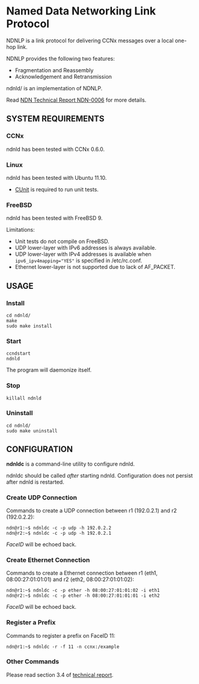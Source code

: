 # Named Data Networking Link Protocol

NDNLP is a link protocol for delivering CCNx messages over a local one-hop link.

NDNLP provides the following two features:

* Fragmentation and Reassembly
* Acknowledgement and Retransmission

ndnld/ is an implementation of NDNLP.

Read [NDN Technical Report NDN-0006](http://www.named-data.org/techreport/TR006-LinkProtocol.pdf) for more details.

## SYSTEM REQUIREMENTS
### CCNx
ndnld has been tested with CCNx 0.6.0.

### Linux
ndnld has been tested with Ubuntu 11.10.

* [CUnit](http://cunit.sourceforge.net/) is required to run unit tests.

### FreeBSD
ndnld has been tested with FreeBSD 9.

Limitations:

* Unit tests do not compile on FreeBSD.
* UDP lower-layer with IPv6 addresses is always available.
* UDP lower-layer with IPv4 addresses is available when `ipv6_ipv4mapping="YES"` is specified in /etc/rc.conf.
* Ethernet lower-layer is not supported due to lack of AF\_PACKET.

## USAGE
### Install
	cd ndnld/
	make
	sudo make install

### Start
	ccndstart
	ndnld

The program will daemonize itself.

### Stop
	killall ndnld

### Uninstall
	cd ndnld/
	sudo make uninstall

## CONFIGURATION
**ndnldc** is a command-line utility to configure ndnld.

ndnldc should be called *after* starting ndnld.
Configuration does not persist after ndnld is restarted.

### Create UDP Connection
Commands to create a UDP connection between r1 (192.0.2.1) and r2 (192.0.2.2):

	ndn@r1:~$ ndnldc -c -p udp -h 192.0.2.2
	ndn@r2:~$ ndnldc -c -p udp -h 192.0.2.1

*FaceID* will be echoed back.

### Create Ethernet Connection
Commands to create a Ethernet connection between r1 (eth1, 08:00:27:01:01:01) and r2 (eth2, 08:00:27:01:01:02):

	ndn@r1:~$ ndnldc -c -p ether -h 08:00:27:01:01:02 -i eth1
	ndn@r2:~$ ndnldc -c -p ether -h 08:00:27:01:01:01 -i eth2

*FaceID* will be echoed back.

### Register a Prefix
Commands to register a prefix on FaceID 11:

	ndn@r1:~$ ndnldc -r -f 11 -n ccnx:/example

### Other Commands
Please read section 3.4 of [technical report](http://www.named-data.org/techreport/TR006-LinkProtocol.pdf).


